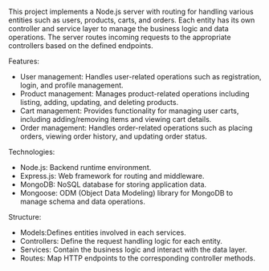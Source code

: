 
   This project implements a Node.js server with routing for handling
   various entities such as users, products, carts, and orders. Each entity
   has its own controller and service layer to manage the business logic
   and data operations. The server routes incoming requests to the appropriate
   controllers based on the defined endpoints.
  
   Features:
   - User management: Handles user-related operations such as registration, login, and profile management.
   - Product management: Manages product-related operations including listing, adding, updating, and deleting products.
   - Cart management: Provides functionality for managing user carts, including adding/removing items and viewing cart details.
   - Order management: Handles order-related operations such as placing orders, viewing order history, and updating order status.
  
   Technologies:
   - Node.js: Backend runtime environment.
   - Express.js: Web framework for routing and middleware.
   - MongoDB: NoSQL database for storing application data.
   - Mongoose: ODM (Object Data Modeling) library for MongoDB to manage schema and data operations.
  
   Structure:
   - Models:Defines entities involved in each services.
   - Controllers: Define the request handling logic for each entity.
   - Services: Contain the business logic and interact with the data layer.
   - Routes: Map HTTP endpoints to the corresponding controller methods.
  

